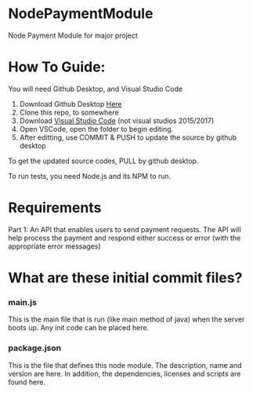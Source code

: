 # NodePaymentModule
Node Payment Module for major project

# How To Guide:
You will need Github Desktop, and Visual Studio Code

1. Download Github Desktop [Here](https://desktop.github.com/)
2. Clone this repo, to somewhere
3. Download [Visual Studio Code](https://code.visualstudio.com/) (not visual studios 2015/2017)
4. Open VSCode, open the folder to begin editing.
5. After editting, use COMMIT & PUSH to update the source by github desktop

To get the updated source codes, PULL by github desktop.

To run tests, you need Node.js and its NPM to run.

# Requirements
Part 1:
An API that enables users to send payment requests. The API will help process the payment and respond either success or error (with the appropriate error messages)

# What are these initial commit files?
### main.js
This is the main file that is run (like main method of java) when the server boots up. Any init code can be placed here.

### package.json
This is the file that defines this node module. The description, name and version are here. In addition, the dependencies, licenses and scripts are found here.

###
